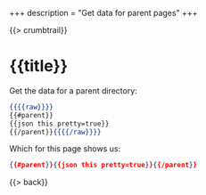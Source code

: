 +++
description = "Get data for parent pages"
+++

{{> crumbtrail}}

# {{title}}

Get the data for a parent directory:

```handlebars
{{{{raw}}}}
{{#parent}}
{{json this pretty=true}}
{{/parent}}{{{{/raw}}}}
```

Which for this page shows us:

```json
{{#parent}}{{json this pretty=true}}{{/parent}}
```

{{> back}}
